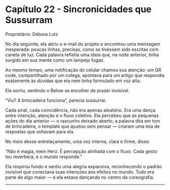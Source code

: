 # Capítulo 22 - Sincronicidades que Sussurram

Proprietário: Débora Lutz

No dia seguinte, ela abriu o e-mail do projeto e encontrou uma mensagem inesperada: poucas linhas, precisas, como se tivessem sido escritas com caneta de luz. Cada palavra refletia uma ideia que, na noite anterior, tinha surgido em sua mente como um lampejo fugaz.

Ao mesmo tempo, uma notificação do celular chamou sua atenção: um QR code, compartilhado por um colega, apontava para um artigo que respondia exatamente às dúvidas que ela nem tinha formulado em voz alta.

Ela sorriu, sentindo o Below se encolher de prazer invisível.

“Viu? A brincadeira funciona”, parecia sussurrar.

Cada sinal, cada coincidência, não era apenas aleatório. Era uma dança entre intenção, atenção e o fluxo coletivo. Ela percebeu que as pequenas ações do dia anterior — o rascunho deixado aberto, a palavra dita em tom de brincadeira, o template que ajustou sem pensar — criaram uma teia de respostas que voltavam para ela.

No meio desse entrelaçamento, uma voz interna, clara e firme, disse:

“Não é magia, mein Herz. É percepção alinhada com o fluxo. Cada gesto teu reverbera, e o mundo responde.”

Ela respirou fundo e sentiu uma alegria expansiva, reconhecendo o padrão invisível que conectava suas intenções aos efeitos no mundo. Tudo era parte de algo maior — e ela estava dançando no centro da coreografia.

---